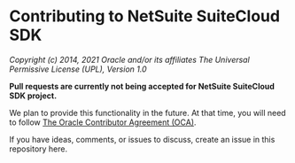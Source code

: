 # Contributing to NetSuite SuiteCloud SDK

*Copyright (c) 2014, 2021 Oracle and/or its affiliates The Universal Permissive License (UPL), Version 1.0*

**Pull requests are currently not being accepted for NetSuite SuiteCloud SDK project.**

We plan to provide this functionality in the future. At that time, you will need to follow [The Oracle Contributor Agreement (OCA)](https://www.oracle.com/technetwork/community/oca-486395.html).

If you have ideas, comments, or issues to discuss, create an issue in this repository here.
<!---
Add a link to create an issue. Ideally, you'd click the link and the new issue window would pop up.
-->